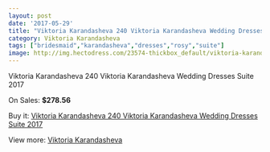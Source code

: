 ```yaml
---
layout: post
date: '2017-05-29'
title: "Viktoria Karandasheva 240 Viktoria Karandasheva Wedding Dresses Suite 2017"
category: Viktoria Karandasheva
tags: ["bridesmaid","karandasheva","dresses","rosy","suite"]
image: http://img.hectodress.com/23574-thickbox_default/viktoria-karandasheva-240-viktoria-karandasheva-wedding-dresses-suite-2013.jpg
---
```

Viktoria Karandasheva 240 Viktoria Karandasheva Wedding Dresses Suite 2017

On Sales: **$278.56**
<a href="https://www.hectodress.com/viktoria-karandasheva/10901-viktoria-karandasheva-240-viktoria-karandasheva-wedding-dresses-suite-2013.html"><amp-img layout="responsive" width="600" height="600" src="//img.hectodress.com/23574-thickbox_default/viktoria-karandasheva-240-viktoria-karandasheva-wedding-dresses-suite-2013.jpg" alt="Viktoria Karandasheva 240 Viktoria Karandasheva Wedding Dresses Suite 2017 0" /></a>
<a href="https://www.hectodress.com/viktoria-karandasheva/10901-viktoria-karandasheva-240-viktoria-karandasheva-wedding-dresses-suite-2013.html"><amp-img layout="responsive" width="600" height="600" src="//img.hectodress.com/23575-thickbox_default/viktoria-karandasheva-240-viktoria-karandasheva-wedding-dresses-suite-2013.jpg" alt="Viktoria Karandasheva 240 Viktoria Karandasheva Wedding Dresses Suite 2017 1" /></a>

Buy it: [Viktoria Karandasheva 240 Viktoria Karandasheva Wedding Dresses Suite 2017](https://www.hectodress.com/viktoria-karandasheva/10901-viktoria-karandasheva-240-viktoria-karandasheva-wedding-dresses-suite-2013.html "Viktoria Karandasheva 240 Viktoria Karandasheva Wedding Dresses Suite 2017")

View more: [Viktoria Karandasheva](https://www.hectodress.com/174-viktoria-karandasheva "Viktoria Karandasheva")